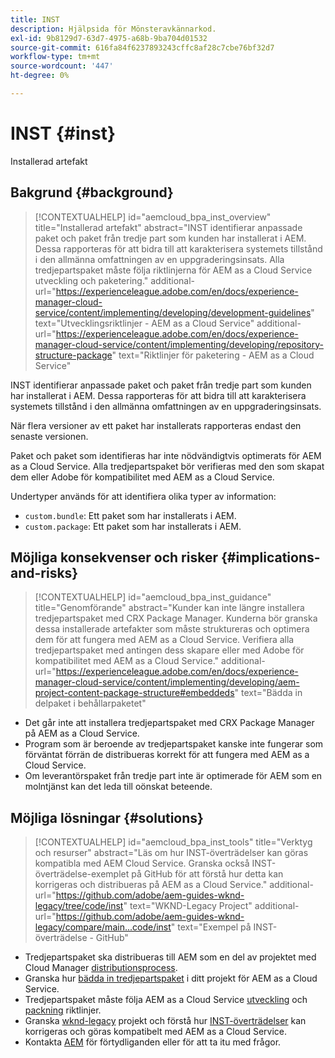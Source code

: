 ```yaml
---
title: INST
description: Hjälpsida för Mönsteravkännarkod.
exl-id: 9b8129d7-63d7-4975-a68b-9ba704d01532
source-git-commit: 616fa84f6237893243cffc8af28c7cbe76bf32d7
workflow-type: tm+mt
source-wordcount: '447'
ht-degree: 0%

---
```


# INST {#inst}

Installerad artefakt

## Bakgrund {#background}

>[!CONTEXTUALHELP]
>id="aemcloud_bpa_inst_overview"
>title="Installerad artefakt"
>abstract="INST identifierar anpassade paket och paket från tredje part som kunden har installerat i AEM. Dessa rapporteras för att bidra till att karakterisera systemets tillstånd i den allmänna omfattningen av en uppgraderingsinsats. Alla tredjepartspaket måste följa riktlinjerna för AEM as a Cloud Service utveckling och paketering."
>additional-url="https://experienceleague.adobe.com/en/docs/experience-manager-cloud-service/content/implementing/developing/development-guidelines" text="Utvecklingsriktlinjer - AEM as a Cloud Service"
>additional-url="https://experienceleague.adobe.com/en/docs/experience-manager-cloud-service/content/implementing/developing/repository-structure-package" text="Riktlinjer för paketering - AEM as a Cloud Service"

INST identifierar anpassade paket och paket från tredje part som kunden har installerat i AEM. Dessa rapporteras för att bidra till att karakterisera systemets tillstånd i den allmänna omfattningen av en uppgraderingsinsats.

När flera versioner av ett paket har installerats rapporteras endast den senaste versionen.

Paket och paket som identifieras har inte nödvändigtvis optimerats för AEM as a Cloud Service. Alla tredjepartspaket bör verifieras med den som skapat dem eller Adobe för kompatibilitet med AEM as a Cloud Service.

Undertyper används för att identifiera olika typer av information:

* `custom.bundle`: Ett paket som har installerats i AEM.
* `custom.package`: Ett paket som har installerats i AEM.

## Möjliga konsekvenser och risker {#implications-and-risks}

>[!CONTEXTUALHELP]
>id="aemcloud_bpa_inst_guidance"
>title="Genomförande"
>abstract="Kunder kan inte längre installera tredjepartspaket med CRX Package Manager. Kunderna bör granska dessa installerade artefakter som måste struktureras och optimera dem för att fungera med AEM as a Cloud Service. Verifiera alla tredjepartspaket med antingen dess skapare eller med Adobe för kompatibilitet med AEM as a Cloud Service."
>additional-url="https://experienceleague.adobe.com/en/docs/experience-manager-cloud-service/content/implementing/developing/aem-project-content-package-structure#embeddeds" text="Bädda in delpaket i behållarpaketet"


* Det går inte att installera tredjepartspaket med CRX Package Manager på AEM as a Cloud Service.
* Program som är beroende av tredjepartspaket kanske inte fungerar som förväntat förrän de distribueras korrekt för att fungera med AEM as a Cloud Service.
* Om leverantörspaket från tredje part inte är optimerade för AEM som en molntjänst kan det leda till oönskat beteende.

## Möjliga lösningar {#solutions}

>[!CONTEXTUALHELP]
>id="aemcloud_bpa_inst_tools"
>title="Verktyg och resurser"
>abstract="Läs om hur INST-överträdelser kan göras kompatibla med AEM Cloud Service. Granska också INST-överträdelse-exemplet på GitHub för att förstå hur detta kan korrigeras och distribueras på AEM as a Cloud Service."
>additional-url="https://github.com/adobe/aem-guides-wknd-legacy/tree/code/inst" text="WKND-Legacy Project"
>additional-url="https://github.com/adobe/aem-guides-wknd-legacy/compare/main...code/inst" text="Exempel på INST-överträdelse - GitHub"

* Tredjepartspaket ska distribueras till AEM som en del av projektet med Cloud Manager [distributionsprocess](https://experienceleague.adobe.com/en/docs/experience-manager-cloud-service/content/implementing/using-cloud-manager/deploy-code#deployment-process).
* Granska hur [bädda in tredjepartspaket](https://experienceleague.adobe.com/en/docs/experience-manager-cloud-service/content/implementing/developing/aem-project-content-package-structure#embedding-3rd-party-packages) i ditt projekt för AEM as a Cloud Service.
* Tredjepartspaket måste följa AEM as a Cloud Service [utveckling](https://experienceleague.adobe.com/en/docs/experience-manager-cloud-service/content/implementing/developing/development-guidelines) och [packning](https://experienceleague.adobe.com/en/docs/experience-manager-cloud-service/content/implementing/developing/repository-structure-package) riktlinjer.
* Granska [wknd-legacy](https://github.com/adobe/aem-guides-wknd-legacy/tree/code/inst) projekt och förstå hur [INST-överträdelser](https://github.com/adobe/aem-guides-wknd-legacy/compare/main...code/inst) kan korrigeras och göras kompatibelt med AEM as a Cloud Service.
* Kontakta [AEM](https://helpx.adobe.com/enterprise/using/support-for-experience-cloud.html) för förtydliganden eller för att ta itu med frågor.
